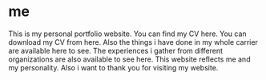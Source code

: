# me
This is my personal portfolio website. You can find my CV here. You can download my CV from here. Also the things i have done in my whole carrier are available here to see. The experiences i gather from different organizations are also available to see here. This website reflects me and my personality. Also i want to thank you for visiting my website.

